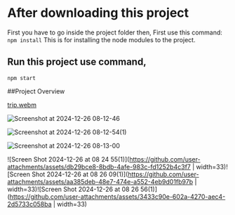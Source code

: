 # After downloading this project

First you have to go inside the project folder then,
First use this command: `npm install`
This is for installing the node modules to the project.

## Run this project use command,

`npm start`

##Project Overview

[trip.webm](https://github.com/user-attachments/assets/0b75710e-6a34-49da-af59-76d4109201ed)



![Screenshot at 2024-12-26 08-12-46](https://github.com/user-attachments/assets/fb8b64c7-2c63-4e55-9fd1-0448421a70a4)

![Screenshot at 2024-12-26 08-12-54(1)](https://github.com/user-attachments/assets/0a90dce2-b707-4123-81c1-ce081fadf770)

![Screenshot at 2024-12-26 08-13-00](https://github.com/user-attachments/assets/36b945b1-e640-402b-a925-cc9b8cbba2cd)

![Screen Shot 2024-12-26 at 08 24 55(1)](https://github.com/user-attachments/assets/db29bce8-8bdb-4afe-983c-fd1252b4c3f7 | width=33)![Screen Shot 2024-12-26 at 08 26 09(1)](https://github.com/user-attachments/assets/aa385deb-48e7-474e-a552-4eb9d01fb97b | width=33)![Screen Shot 2024-12-26 at 08 26 56(1)](https://github.com/user-attachments/assets/3433c90e-602a-4270-aec4-2d5733c058ba | width=33)


